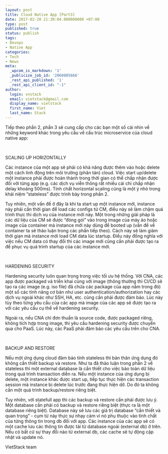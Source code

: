 ```yaml
---
layout: post
title: Cloud Native App [Part3]
date: 2017-02-20 21:30:04.000000000 +07:00
type: post
published: true
status: publish
tags:
- Devops
- Native App
categories:
- Tech
- News
meta:
  _wpcom_is_markdown: '1'
  _publicize_job_id: '2060805666'
  _rest_api_published: '1'
  _rest_api_client_id: "-1"
author:
  login: vnstack
  email: vietstack@gmail.com
  display_name: vietstack
  first_name: Viet
  last_name: Stack
---
```

<p>Tiếp theo phần 2, phần 3 sẽ cung cấp cho các bạn một số cái nhìn về những keyword khác trong yêu cầu về cấu trúc microservice của cloud native app:</p>
<p>&nbsp;</p>
<p>SCALING UP HORIZONTALLY</p>
<p>Các instance của một app sẽ phải có khả năng được thêm vào hoặc delete một cách linh động trên môi trường (phân tán) cloud. Việc start up/delete một instance phải được hoàn thành trong thời gian có thể chấp nhận được đối với từng app (e.g. các dịch vụ viễn thông rất nhiều cái chỉ chấp nhận delay khoảng 500ms). Tính chất horizontal scaling cũng là một ý nhỏ trong khái niệm “stateless” được trình bày trong phần 2.</p>
<p>Tuy nhiên, một vấn đề ở đây là khi ta start up một instance mới, instance này phải cần thời gian để load các configs từ CM, điều này sẽ làm chậm quá trình thực thi dịch vụ của instance mới này. Một trong những giải pháp là các dữ liệu của CM sẽ được “đóng gói” vào trong image của máy ảo hoặc image của container mà instance mới này dùng để booted up (vấn đề về container ta sẽ thảo luận trong các phần tiếp theo). Cách này sẽ làm giảm thời gian mà instance mới load CM data lúc startup. Điều này đồng nghĩa với việc nếu CM data có thay đổi thì các image mới cũng cần phải được tạo ra để phục vụ quá trình startup của các instance mới.</p>
<p>&nbsp;</p>
<p>HARDENING SECURITY</p>
<p>Hardening security luôn quan trọng trong việc tối ưu hệ thống. Với CNA, các app được packaged và triển khai cũng với image (thông thường thì CI/CD sẽ tạo ra các image (e.g. iso file) đã chứa các package của app nằm trong đó) một số các tính năng cơ bản như user authentication/authorization hay các dịch vụ ngoài khác như SSH, HA, etc. cũng cần phải được đảm bảo. Lúc này tùy theo từng yêu cầu của các app mà image của các app sẽ được tạo ra với các yêu cầu cụ thể về hardening security.</p>
<p>Ngoài ra, nếu CNA chỉ đơn thuần là source code, được packaged riêng, không tích hợp trong image, thi yêu cầu hardening security được chuyển qua cho PaaS. Lúc này, các PaaS phải đảm bảo các yêu cầu trên cho CNA.</p>
<p>&nbsp;</p>
<p>BACKUP AND RESTORE</p>
<p>Nếu một ứng dụng cloud đảm bảo tính stateless thì bản thân ứng dụng đó không cần thiết backup và restore. Như ta đã thảo luận trong phần 2 về stateless thì một external database là cần thiết cho việc bảo toàn dữ liệu trong quá trình transaction diễn ra. Nếu một instance của ứng dụng bị delete, một instance khác được start up, tiếp tục thực hiện các transaction session mà instance bị delete lúc trước đang thực hiện dở. Do đó ta không cần một quá trình backup/restore riêng biệt.</p>
<p>Tuy nhiên, với statefull app thì các backup và restore cần phải được lưu ý. Một database cần phải có backup và restore riêng biệt (thực ra là một database riêng biệt). Database này sẽ lưu các giá trị database “cần thiết và quan trọng” - cụm từ này thực sự nhạy cảm vì nó phụ thuộc vào tính chất của từng thông tin trong db đối với app. Các instance của các app sẽ có một cache lưu các thông tin được tải từ database ngoài (external db) ở trên. Nếu có bất cứ sự thay đổi nào từ external db, các cache sẽ tự động cập nhật và update nó.</p>
<p>VietStack team</p>
